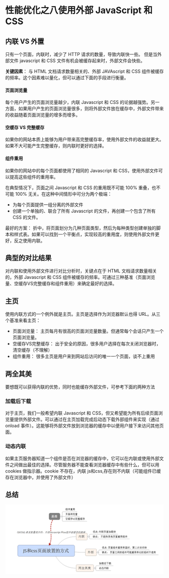 # 性能优化之八使用外部 JavaScript 和 CSS
## 内联 VS 外置

只有一个页面，内联时，减少了 HTTP 请求的数量，导致内联快一些。
但是当外部文件 javascript 和 CSS 文件有机会被缓存起来时，外部文件会快些。

**关键因素**： 与 HTML 文档请求数量相关的、外部 JAVAscript 和 CSS 组件被缓存的频率。这个因素难以量化，但可以通过下面的手段进行衡量。

#### 页面浏览量
每个用户产生的页面浏览量越少，内联 Javascript 和 CSS 的论据越强势。另一方面，如果用户产生的页面浏览量很多，则将外部文件放在缓存中，外部文件带来的收益随着页面浏览量的增多而增多。

#### 空缓存 VS 完整缓存
如果你的网站本质上能够为用户带来高完整缓存率，使用外部文件的收益就更大。如果不大可能产生完整缓存，则内联时更好的选择。

#### 组件重用
如果你的网站中的每个页面都使用了相同的 Javascript 和 CSS，使用外部文件可以提高这些组件的重用率。

在典型情况下，页面之间 Javascript 和 CSS 的重用既不可能 100% 重叠，也不可能 100% 无关。在这种中间情形中可分为两个极端：

* 为每个页面提供一组分离的外部文件  
* 创建一个单独的、联合了所有 Javascript 的文件，再创建一个包含了所有 CSS 的文件。


最好的方案： 折中，将页面划分为几种页面类型，然后为每种类型创建单独的脚本和样式表。如果可以找到一个平衡点，实现较高的重用度，则使用外部文件更好，反之使用内联。

## 典型的对比结果
对内联和使用外部文件进行对比分析时，关键点在于 HTML 文档请求数量相关的，外部 Javascript 和 CSS 组件被缓存的频率。可通过三种基准（页面浏览量、空缓存VS完整缓存和组件重用）来确定最好的选择。

## 主页
使用内联方式的一个例外就是主页。主页是选择作为浏览器默认也得 URL。从三个基准来看主页： 

* 页面浏览量： 主页每月有很高的页面浏览量数量。但通常每个会话只产生一个页面浏览量。
* 空缓存VS完整缓存： 出于安全的原因，很多用户选择在每次关闭浏览器时，清空缓存（不理解）
* 组件重用： 很多主页是用户来到网站后访问的唯一一个页面，谈不上重用

## 两全其美
要想既可以获得内联的优势，同时也能缓存外部文件，可参考下面的两种方法
### 加载后下载
对于主页，我们一般希望内联 Javascript 和 CSS，但又希望能为所有后续页面浏览量提供外部文件。可以通过在主页加载完成后动态下载外部组件来实现（通过 onload 事件）。这能够将外部文件放到浏览器的缓存中以便用户接下来访问其他页面。

### 动态内联
如果主页服务器知道一个组件是否在浏览器的缓存中，它可以在内联或使用外部文件之间做出最佳的选择。尽管服务器不能查看浏览器缓存中有些什么，但可以用cookies 做指示器。cookie 不存在，内联 js和css,存在则不内联（可能组件已缓存在浏览器中，并使用了外部文件）

## 总结
![alt txt](./rule8.1.png)
